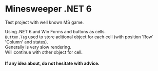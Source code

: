 <h1>Minesweeper .NET 6</h1>
<p>
    Test project with well known MS game.
</p>

<p>
    Using .NET 6 and Win Forms and buttons as cells. <br />
    <code>Button.Tag</code> used to store aditional object for each cell (with position 'Row' 'Column' and states).<br />
    Generally is very slow rendering.<br />
    Will continue with other object for cell.<br />
    
    
    

</p>
<h4>If any idea about, do not hesitate with advice.</h4>
